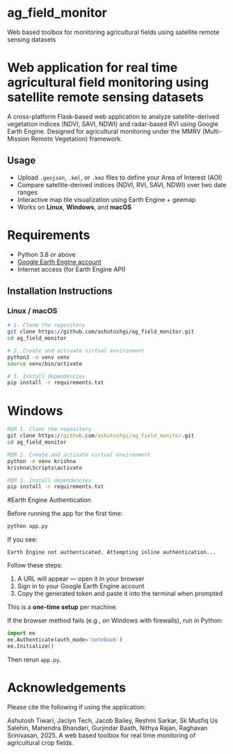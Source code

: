 # ag_field_monitor
Web based toolbox for monitoring agricultural fields using satellite remote sensing datasets
# Web application for real time agricultural field monitoring using satellite remote sensing datasets

A cross-platform Flask-based web application to analyze satellite-derived vegetation indices (NDVI, SAVI, NDWI) and radar-based RVI using Google Earth Engine. Designed for agricultural monitoring under the MMRV (Multi-Mission Remote Vegetation) framework.

## Usage

- Upload `.geojson`, `.kml`, or `.kmz` files to define your Area of Interest (AOI)
- Compare satellite-derived indices (NDVI, RVI, SAVI, NDWI) over two date ranges
- Interactive map tile visualization using Earth Engine + geemap
- Works on **Linux**, **Windows**, and **macOS**

# Requirements

- Python 3.8 or above
- [Google Earth Engine account](https://signup.earthengine.google.com/)
- Internet access (for Earth Engine API)

## Installation Instructions

### Linux / macOS

```bash
# 1. Clone the repository
git clone https://github.com/ashutoshgi/ag_field_monitor.git
cd ag_field_monitor

# 2. Create and activate virtual environment
python3 -m venv venv
source venv/bin/activate

# 3. Install dependencies
pip install -r requirements.txt
```

# Windows

```cmd
REM 1. Clone the repository
git clone https://github.com/ashutoshgi/ag_field_monitor.git
cd ag_field_monitor

REM 2. Create and activate virtual environment
python -m venv krishna
krishna\Scripts\activate

REM 3. Install dependencies
pip install -r requirements.txt
```


#Earth Engine Authentication

Before running the app for the first time:

```bash
python app.py
```

If you see:
```
Earth Engine not authenticated. Attempting inline authentication...
```

Follow these steps:
1. A URL will appear — open it in your browser
2. Sign in to your Google Earth Engine account
3. Copy the generated token and paste it into the terminal when prompted

This is a **one-time setup** per machine.

If the browser method fails (e.g., on Windows with firewalls), run in Python:

```python
import ee
ee.Authenticate(auth_mode='notebook')
ee.Initialize()
```

Then rerun `app.py`.


# Acknowledgements

Please cite the following if using the application:

Ashutosh Tiwari, Jaclyn Tech, Jacob Bailey, Reshmi Sarkar, Sk Musfiq Us Salehin, Mahendra Bhandari, Gurjindar Baath, Nithya Rajan, Raghavan Srinivasan, 2025. A web based toolbox for real time monitoring of agricultural crop fields. 

